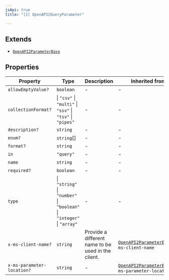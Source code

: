 ```yaml
---
jsApi: true
title: "[I] OpenAPI2QueryParameter"

---
```

## Extends

- [`OpenAPI2ParameterBase`](OpenAPI2ParameterBase.md)

## Properties

| Property | Type | Description | Inherited from |
| ------ | ------ | ------ | ------ |
| `allowEmptyValue?` | `boolean` | - | - |
| `collectionFormat?` | \| `"csv"` \| `"multi"` \| `"ssv"` \| `"tsv"` \| `"pipes"` | - | - |
| `description?` | `string` | - | - |
| `enum?` | `string`[] | - | - |
| `format?` | `string` | - | - |
| `in` | `"query"` | - | - |
| `name` | `string` | - | - |
| `required?` | `boolean` | - | - |
| `type` | \| `"string"` \| `"number"` \| `"boolean"` \| `"integer"` \| `"array"` | - | - |
| `x-ms-client-name?` | `string` | Provide a different name to be used in the client. | [`OpenAPI2ParameterBase`](OpenAPI2ParameterBase.md).`x-ms-client-name` |
| `x-ms-parameter-location?` | `string` | - | [`OpenAPI2ParameterBase`](OpenAPI2ParameterBase.md).`x-ms-parameter-location` |
